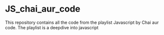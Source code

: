 # JS_chai_aur_code
This repository contains all the code from the playlist Javascript by Chai aur code. The playlist is a deepdive into javascript
